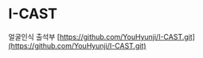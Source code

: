 # I-CAST

얼굴인식 출석부
[https://github.com/YouHyunji/I-CAST.git](https://github.com/YouHyunji/I-CAST.git)


